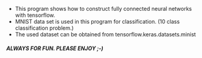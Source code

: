 ﻿- This program shows how to construct fully connected neural networks with tensorflow.- MNIST data set is used in this program for classification. (10 class classification problem.)- The used dataset can be obtained from tensorflow.keras.datasets.minist ##### ALWAYS FOR FUN. PLEASE ENJOY ;-)